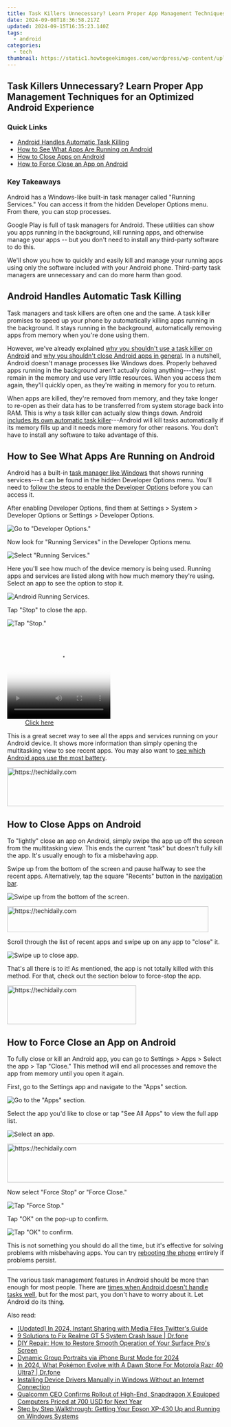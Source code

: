 ```yaml
---
title: Task Killers Unnecessary? Learn Proper App Management Techniques for an Optimized Android Experience
date: 2024-09-08T18:36:58.217Z
updated: 2024-09-15T16:35:23.140Z
tags:
  - android
categories:
  - tech
thumbnail: https://static1.howtogeekimages.com/wordpress/wp-content/uploads/2023/04/52553280570_8f79c8077f_o.jpg
---
```


## Task Killers Unnecessary? Learn Proper App Management Techniques for an Optimized Android Experience

### Quick Links

* [Android Handles Automatic Task Killing](https://win-forum.techidaily.com/how-to-delete-user-profile-in-windows-10-revouninstaller/)
* [How to See What Apps Are Running on Android](https://screen-sharing-recording.techidaily.com/updated-2024-approved-top-cybernetic-video-capture-tools/)
* [How to Close Apps on Android](https://instagram-video-files.techidaily.com/new-the-instagram-time-keeper-learning-to-rewind/)
* [How to Force Close an App on Android](https://bypass-frp.techidaily.com/in-2024-is-gsm-flasher-adb-legit-full-review-to-bypass-your-vivo-s18-profrp-lock-by-drfone-android/)

### Key Takeaways

 Android has a Windows-like built-in task manager called "Running Services." You can access it from the hidden Developer Options menu. From there, you can stop processes.

 Google Play is full of task managers for Android. These utilities can show you apps running in the background, kill running apps, and otherwise manage your apps -- but you don't need to install any third-party software to do this.

 We'll show you how to quickly and easily kill and manage your running apps using only the software included with your Android phone. Third-party task managers are unnecessary and can do more harm than good.

##  Android Handles Automatic Task Killing

 Task managers and task killers are often one and the same. A task killer promises to speed up your phone by automatically killing apps running in the background. It stays running in the background, automatically removing apps from memory when you're done using them.

 However, we've already explained [why you shouldn't use a task killer on Android](https://extra-hints.techidaily.com/crafting-cinematic-l-slow-videos-tips-from-the-pros-on-gopro-hero-10/) and [why you shouldn't close Android apps in general](https://fox-blue.techidaily.com/updated-2024-approved-unpacking-virtual-reality-its-upside-and-downside/). In a nutshell, Android doesn't manage processes like Windows does. Properly behaved apps running in the background aren't actually doing anything---they just remain in the memory and use very little resources. When you access them again, they'll quickly open, as they're waiting in memory for you to return.

 When apps are killed, they're removed from memory, and they take longer to re-open as their data has to be transferred from system storage back into RAM. This is why a task killer can actually slow things down. Android [includes its own automatic task killer](https://article-tips.techidaily.com/new-2024-approved-premium-enterprise-sky-saver-guide/)\---Android will kill tasks automatically if its memory fills up and it needs more memory for other reasons. You don't have to install any software to take advantage of this.

##  How to See What Apps Are Running on Android

 Android has a built-in [task manager like Windows](https://some-skills.techidaily.com/new-unveiling-the-secret-sauce-for-massive-tiktok-content-grabs/) that shows running services---it can be found in the hidden Developer Options menu. You'll need to [follow the steps to enable the Developer Options](https://desktop-recording.techidaily.com/premium-video-capture-without-extras-for-2024/) before you can access it.

 After enabling Developer Options, find them at Settings > System > Developer Options or Settings > Developer Options.

![Go to "Developer Options."](https://static1.howtogeekimages.com/wordpress/wp-content/uploads/2013/06/2023-04-17_10-39-47.png) 

 Now look for "Running Services" in the Developer Options menu.

![Select "Running Services."](https://static1.howtogeekimages.com/wordpress/wp-content/uploads/2013/06/2023-04-17_10-40-27.png) 

 Here you'll see how much of the device memory is being used. Running apps and services are listed along with how much memory they're using. Select an app to see the option to stop it.

![Android Running Services.](https://static1.howtogeekimages.com/wordpress/wp-content/uploads/2013/06/2023-04-17_10-44-20.png) 

 Tap "Stop" to close the app.

![Tap "Stop."](https://static1.howtogeekimages.com/wordpress/wp-content/uploads/2013/06/2023-04-17_10-43-57.png) 

<!-- affiliate ads begin -->
<span id="1304647">
					<video width="240" height="200" style="cursor:pointer"
           poster="//a.impactradius-go.com/display-clicktoplayimage/1304647.png"
           onclick="if(!this.playClicked){this.play();this.setAttribute('controls',true);this.playClicked=true;}">
	   <source src="//a.impactradius-go.com/display-ad/15852-1304647">
	   <img src="//a.impactradius-go.com/display-clicktoplayimage/1304647.png" style="border: none; height: 100%; width: 100%; object-fit: contain">
	</video>
	<div style="width:150px;text-align:center"><a href="javascript:window.open(decodeURIComponent('https%3A%2F%2Fthefitville.pxf.io%2Fc%2F5597632%2F1304647%2F15852'), '_blank');void(0);">Click here</a></div>
</span>
<img height="0" width="0" src="https://imp.pxf.io/i/5597632/1304647/15852" style="position:absolute;visibility:hidden;" border="0" />
<!-- affiliate ads end -->

 This is a great secret way to see all the apps and services running on your Android device. It shows more information than simply opening the multitasking view to see recent apps. You may also want to [see which Android apps use the most battery](https://sim-unlock.techidaily.com/in-2024-best-free-iphone-12-mini-imei-checker-by-drfone-ios/).

<!-- affiliate ads begin -->
<a href="https://ephamedtechinc.pxf.io/c/5597632/2137213/26400" target="_top" id="2137213">
  <img src="//a.impactradius-go.com/display-ad/26400-2137213" border="0" alt="https://techidaily.com" width="728" height="90"/>
</a>
<img height="0" width="0" src="https://ephamedtechinc.pxf.io/i/5597632/2137213/26400" style="position:absolute;visibility:hidden;" border="0" />
<!-- affiliate ads end -->

##  How to Close Apps on Android

 To "lightly" close an app on Android, simply swipe the app up off the screen from the multitasking view. This ends the current "task" but doesn't fully kill the app. It's usually enough to fix a misbehaving app.

 Swipe up from the bottom of the screen and pause halfway to see the recent apps. Alternatively, tap the square "Recents" button in the [navigation bar](https://some-techniques.techidaily.com/in-2024-innovation-unveiled-the-complete-moto-z2-review/).

![Swipe up from the bottom of the screen.](https://static1.howtogeekimages.com/wordpress/wp-content/uploads/2014/09/2022-01-11_16-50-40.png) 

<!-- affiliate ads begin -->
<a href="https://aligracehair.sjv.io/c/5597632/2135404/19272" target="_top" id="2135404">
  <img src="//a.impactradius-go.com/display-ad/19272-2135404" border="0" alt="https://techidaily.com" width="468" height="60"/>
</a>
<img height="0" width="0" src="https://aligracehair.sjv.io/i/5597632/2135404/19272" style="position:absolute;visibility:hidden;" border="0" />
<!-- affiliate ads end -->

 Scroll through the list of recent apps and swipe up on any app to "close" it.

![Swipe up to close app.](https://static1.howtogeekimages.com/wordpress/wp-content/uploads/2014/09/2022-01-11_16-51-29.png) 

 That's all there is to it! As mentioned, the app is not totally killed with this method. For that, check out the section below to force-stop the app.

<!-- affiliate ads begin -->
<a href="https://appsumo.8odi.net/c/5597632/2137393/7443" target="_top" id="2137393">
  <img src="//a.impactradius-go.com/display-ad/7443-2137393" border="0" alt="https://techidaily.com" width="300" height="90"/>
</a>
<img height="0" width="0" src="https://appsumo.8odi.net/i/5597632/2137393/7443" style="position:absolute;visibility:hidden;" border="0" />
<!-- affiliate ads end -->

##  How to Force Close an App on Android

 To fully close or kill an Android app, you can go to Settings > Apps > Select the app > Tap "Close." This method will end all processes and remove the app from memory until you open it again.

 First, go to the Settings app and navigate to the "Apps" section.

![Go to the "Apps" section.](https://static1.howtogeekimages.com/wordpress/wp-content/uploads/2014/09/2022-01-11_16-53-06.png) 

 Select the app you'd like to close or tap "See All Apps" to view the full app list.

![Select an app.](https://static1.howtogeekimages.com/wordpress/wp-content/uploads/2014/09/2022-01-11_16-54-01.png) 

<!-- affiliate ads begin -->
<a href="https://ephamedtechinc.pxf.io/c/5597632/2137216/26400" target="_top" id="2137216">
  <img src="//a.impactradius-go.com/display-ad/26400-2137216" border="0" alt="https://techidaily.com" width="728" height="90"/>
</a>
<img height="0" width="0" src="https://ephamedtechinc.pxf.io/i/5597632/2137216/26400" style="position:absolute;visibility:hidden;" border="0" />
<!-- affiliate ads end -->

 Now select "Force Stop" or "Force Close."

![Tap "Force Stop."](https://static1.howtogeekimages.com/wordpress/wp-content/uploads/2014/09/2022-01-11_16-54-37.png) 

 Tap "OK" on the pop-up to confirm.

![Tap "OK" to confirm.](https://static1.howtogeekimages.com/wordpress/wp-content/uploads/2014/09/2022-01-11_16-55-18.png) 

 This is not something you should do all the time, but it's effective for solving problems with misbehaving apps. You can try [rebooting the phone](https://location-fake.techidaily.com/3utools-virtual-location-not-working-on-apple-iphone-8-fix-now-drfone-by-drfone-virtual-ios/) entirely if problems persist.

---

 The various task management features in Android should be more than enough for most people. There are [times when Android doesn't handle tasks well](https://instagram-videos.techidaily.com/navigating-youtube-and-instagram-sharing-video-content-without-limits-for-2024/), but for the most part, you don't have to worry about it. Let Android do its thing.

<ins class="adsbygoogle"
     style="display:block"
     data-ad-format="autorelaxed"
     data-ad-client="ca-pub-7571918770474297"
     data-ad-slot="1223367746"></ins>

<ins class="adsbygoogle"
     style="display:block"
     data-ad-client="ca-pub-7571918770474297"
     data-ad-slot="8358498916"
     data-ad-format="auto"
     data-full-width-responsive="true"></ins>

<span class="atpl-alsoreadstyle">Also read:</span>
<div><ul>
<li><a href="https://twitter-videos.techidaily.com/updated-in-2024-instant-sharing-with-media-files-twitters-guide/"><u>[Updated] In 2024, Instant Sharing with Media Files Twitter's Guide</u></a></li>
<li><a href="https://howto.techidaily.com/9-solutions-to-fix-realme-gt-5-system-crash-issue-drfone-by-drfone-fix-android-problems-fix-android-problems/"><u>9 Solutions to Fix Realme GT 5 System Crash Issue | Dr.fone</u></a></li>
<li><a href="https://tech-renaissance.techidaily.com/diy-repair-how-to-restore-smooth-operation-of-your-surface-pros-screen/"><u>DIY Repair: How to Restore Smooth Operation of Your Surface Pro's Screen</u></a></li>
<li><a href="https://vp-tips.techidaily.com/dynamic-group-portraits-via-iphone-burst-mode-for-2024/"><u>Dynamic Group Portraits via iPhone Burst Mode for 2024</u></a></li>
<li><a href="https://android-pokemon-go.techidaily.com/in-2024-what-pokemon-evolve-with-a-dawn-stone-for-motorola-razr-40-ultra-drfone-by-drfone-virtual-android/"><u>In 2024, What Pokémon Evolve with A Dawn Stone For Motorola Razr 40 Ultra? | Dr.fone</u></a></li>
<li><a href="https://hardware-help.techidaily.com/installing-device-drivers-manually-in-windows-without-an-internet-connection/"><u>Installing Device Drivers Manually in Windows Without an Internet Connection</u></a></li>
<li><a href="https://hardware-help.techidaily.com/qualcomm-ceo-confirms-rollout-of-high-end-snapdragon-x-equipped-computers-priced-at-700-usd-for-next-year/"><u>Qualcomm CEO Confirms Rollout of High-End, Snapdragon X Equipped Computers Priced at 700 USD for Next Year</u></a></li>
<li><a href="https://hardware-help.techidaily.com/step-by-step-walkthrough-getting-your-epson-xp-430-up-and-running-on-windows-systems/"><u>Step by Step Walkthrough: Getting Your Epson XP-430 Up and Running on Windows Systems</u></a></li>
</ul></div>

